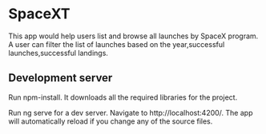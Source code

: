 # SpaceXT

This app would help users list and browse all launches by SpaceX program. A user can filter the list of launches based on the year,successful launches,successful landings.

## Development server

Run npm-install. It downloads all the required libraries for the project.

Run ng serve for a dev server. Navigate to http://localhost:4200/. The app will automatically reload if you change any of the source files.